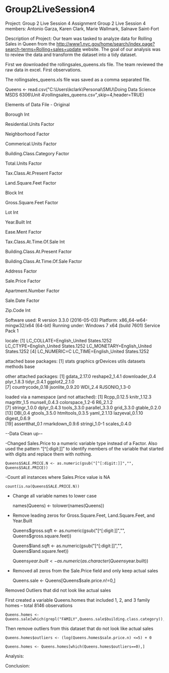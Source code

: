 # Group2LiveSession4

Project: Group 2 Live Session 4 Assignment
Group 2 Live Session 4 members: Antonio Garza, Karen Clark, Marie Wallmark, Salnave Saint-Fort

Description of Project:
Our team was tasked to analyze data for Rolling Sales in Queen from the http://www1.nyc.gov/home/search/index.page?search-terms=Rolling+sales+update website.  The goal of our analysis was to review the data and transform the dataset into a tidy dataset.


First we downloaded the rollingsales_queens.xls file.  The team reviewed the raw data in excel.  First observations.

The rollingsales_queens.xls file was saved as a comma separated file.

Queens <- read.csv("C:\\Users\\kclark\\Personal\\SMU\\Doing Data Science MSDS 6306\\Unit 4\\rollingsales_queens.csv",skip=4,header=TRUE)

Elements of Data File - Original

Borough			                  		Int		

Residential.Units			        		Factor

Neighborhood			            		Factor	

Commerical.Units			        		Factor

Building.Class.Category		    		Factor	

Total.Units				            		Factor

Tax.Class.At.Present	  	    		Factor	

Land.Square.Feet			        		Factor

Block				                  		Int	

Gross.Square.Feet			      			Factor

Lot				                    		Int		

Year.Built				                Int

Ease.Ment			                    Factor	

Tax.Class.At.Time.Of.Sale		      Int

Building.Class.At.Present	        Factor

Building.Class.At.Time.Of.Sale		Factor

Address				                		Factor

Sale.Price												Factor

Apartment.Number		          		Factor

Sale.Date													Factor

Zip.Code			                		Int

Software used:
R version 3.3.0 (2016-05-03)
Platform: x86_64-w64-mingw32/x64 (64-bit)
Running under: Windows 7 x64 (build 7601) Service Pack 1

locale:
[1] LC_COLLATE=English_United States.1252  LC_CTYPE=English_United States.1252    LC_MONETARY=English_United States.1252
[4] LC_NUMERIC=C                           LC_TIME=English_United States.1252    

attached base packages:
[1] stats     graphics  grDevices utils     datasets  methods   base     

other attached packages:
 [1] gdata_2.17.0     reshape2_1.4.1   downloader_0.4   plyr_1.8.3       tidyr_0.4.1      ggplot2_2.1.0   
 [7] countrycode_0.18 jsonlite_0.9.20  WDI_2.4          RJSONIO_1.3-0   

loaded via a namespace (and not attached):
 [1] Rcpp_0.12.5      knitr_1.12.3     magrittr_1.5     munsell_0.4.3    colorspace_1.2-6 R6_2.1.2        
 [7] stringr_1.0.0    dplyr_0.4.3      tools_3.3.0      parallel_3.3.0   grid_3.3.0       gtable_0.2.0    
[13] DBI_0.4          gtools_3.5.0     htmltools_0.3.5  yaml_2.1.13      lazyeval_0.1.10  digest_0.6.9    
[19] assertthat_0.1   rmarkdown_0.9.6  stringi_1.0-1    scales_0.4.0  


--Data Clean up--

-Changed Sales.Price to a numeric variable type instead of a Factor. Also used the pattern “[^[:digit:]]” to identify members of the variable that started with digits and replace them with nothing.

    Queens$SALE.PRICE.N <- as.numeric(gsub("[^[:digit:]]","", Queens$SALE.PRICE))

-Count all instances where Sales.Price value is NA

    count(is.na(Queens$SALE.PRICE.N)) 

- Change all variable names to lower case

    names(Queens) <- tolower(names(Queens))

- Remove leading zeros for Gross.Square.Feet, Land.Square.Feet, and Year.Built

    Queens$gross.sqft <- as.numeric(gsub("[^[:digit:]]","", Queens$gross.square.feet))

    Queens$land.sqft <- as.numeric(gsub("[^[:digit:]]","", Queens$land.square.feet))

    Queens$year.built <- as.numeric(as.character(Queens$year.built))

- Removed all zeros from the Sale.Price field and only keep actual sales

    Queens.sale <- Queens[Queens$sale.price.n!=0,]

Removed Outliers that did not look like actual sales

  First created a variable Queens.homes that included 1, 2, and 3 family homes – total 8146 observations

    Queens.homes <- Queens.sale[which(grepl("FAMILY",Queens.sale$building.class.category)),]

  Then remove outliers from this dataset that do not look like actual sales

    Queens.homes$outliers <- (log(Queens.homes$sale.price.n) <=5) + 0

    Queens.homes <- Queens.homes[which(Queens.homes$outliers==0),]

Analysis:

Conclusion:






